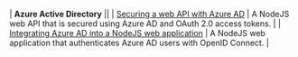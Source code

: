 | **Azure Active Directory** ||
| [Securing a web API with Azure AD](https://azure.microsoft.com/en-us/resources/samples/active-directory-node-webapi/) | A NodeJS web API that is secured using Azure AD and OAuth 2.0 access tokens. |
| [Integrating Azure AD into a NodeJS web application](https://azure.microsoft.com/en-us/resources/samples/active-directory-node-webapp-openidconnect/) | A NodeJS web application that authenticates Azure AD users with OpenID Connect. |